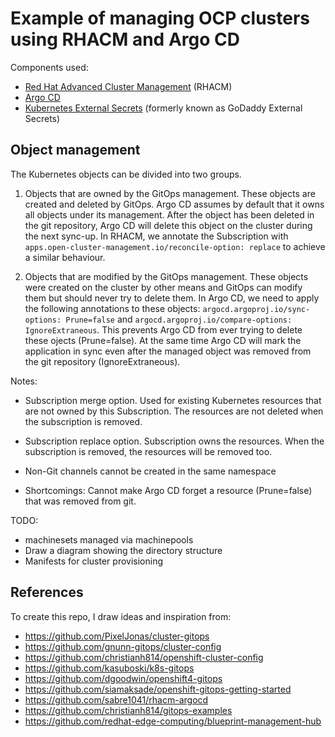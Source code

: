 # Example of managing OCP clusters using RHACM and Argo CD

Components used:
* [Red Hat Advanced Cluster Management](https://www.redhat.com/en/technologies/management/advanced-cluster-management) (RHACM)
* [Argo CD](https://argoproj.github.io/argo-cd/)
* [Kubernetes External Secrets](https://github.com/external-secrets/kubernetes-external-secrets) (formerly known as GoDaddy External Secrets)


## Object management

The Kubernetes objects can be divided into two groups.

1. Objects that are owned by the GitOps management. These objects are created and deleted by GitOps. Argo CD assumes by default that it owns all objects under its management. After the object has been deleted in the git repository, Argo CD will delete this object on the cluster during the next sync-up. In RHACM, we annotate the Subscription with `apps.open-cluster-management.io/reconcile-option: replace` to achieve a similar behaviour.

2. Objects that are modified by the GitOps management. These objects were created on the cluster by other means and GitOps can modify them but should never try to delete them. In Argo CD, we need to apply the following annotations to these objects: `argocd.argoproj.io/sync-options: Prune=false` and `argocd.argoproj.io/compare-options: IgnoreExtraneous`. This prevents Argo CD from ever trying to delete these ojects (Prune=false). At the same time Argo CD will mark the application in sync even after the managed object was removed from the git repository (IgnoreExtraneous).

Notes:

* Subscription merge option. Used for existing Kubernetes resources that are not owned by this Subscription. The resources are not deleted when the subscription is removed.
* Subscription replace option. Subscription owns the resources. When the subscription is removed, the resources will be removed too.
* Non-Git channels cannot be created in the same namespace

* Shortcomings: Cannot make Argo CD forget a resource (Prune=false) that was removed from git.

TODO:
* machinesets managed via machinepools
* Draw a diagram showing the directory structure
* Manifests for cluster provisioning

## References

To create this repo, I draw ideas and inspiration from:

* https://github.com/PixelJonas/cluster-gitops
* https://github.com/gnunn-gitops/cluster-config
* https://github.com/christianh814/openshift-cluster-config
* https://github.com/kasuboski/k8s-gitops
* https://github.com/dgoodwin/openshift4-gitops
* https://github.com/siamaksade/openshift-gitops-getting-started
* https://github.com/sabre1041/rhacm-argocd
* https://github.com/christianh814/gitops-examples
* https://github.com/redhat-edge-computing/blueprint-management-hub

